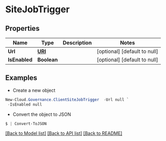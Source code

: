 # SiteJobTrigger
## Properties

Name | Type | Description | Notes
------------ | ------------- | ------------- | -------------
**Url** | [**URI**](URI.md) |  | [optional] [default to null]
**IsEnabled** | **Boolean** |  | [optional] [default to null]

## Examples

- Create a new object
```powershell
New-Cloud.Governance.ClientSiteJobTrigger  -Url null `
 -IsEnabled null
```

- Convert the object to JSON
```powershell
$ | Convert-ToJSON
```


[[Back to Model list]](../README.md#documentation-for-models) [[Back to API list]](../README.md#documentation-for-api-endpoints) [[Back to README]](../README.md)

